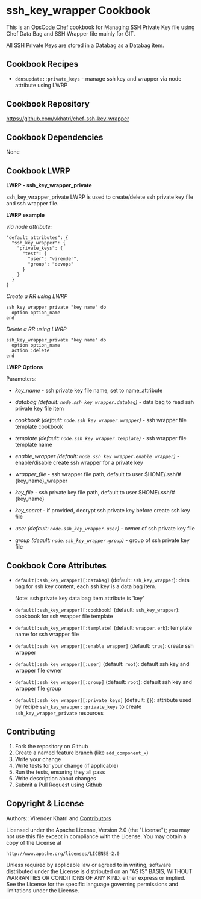 ssh_key_wrapper Cookbook
========================

This is an [OpsCode Chef] cookbook for Managing SSH Private Key file using Chef Data Bag and SSH Wrapper file mainly for GIT.

All SSH Private Keys are stored in a Databag as a Databag item.


## Cookbook Recipes

- `ddnsupdate::private_keys`   - manage ssh key and wrapper via node attribute using LWRP


## Cookbook Repository

https://github.com/vkhatri/chef-ssh-key-wrapper


## Cookbook Dependencies

None


## Cookbook LWRP

**LWRP - ssh_key_wrapper_private**

ssh_key_wrapper_private LWRP is used to create/delete ssh private key file and ssh wrapper file.

**LWRP example**

*via node attribute:*

    "default_attributes": {
      "ssh_key_wrapper": {
      	"private_keys": {
          "test": {
            "user": "virender",
            "group": "devops"
          }
        }
      }
    }



*Create a RR using LWRP*

    ssh_key_wrapper_private "key name" do
      option option_name
    end

*Delete a RR using LWRP*

    ssh_key_wrapper_private "key name" do
      option option_name
      action :delete
    end


**LWRP Options**


Parameters:

- *key_name* - ssh private key file name, set to name_attribute

- *databag (default: `node.ssh_key_wrapper.databag`)* - data bag to read ssh private key file item
- *cookbook (default: `node.ssh_key_wrapper.wrapper`)* - ssh wrapper file template cookbook
- *template (default: `node.ssh_key_wrapper.template`)* - ssh wrapper file template name

- *enable_wrapper (default: `node.ssh_key_wrapper.enable_wrapper`)* - enable/disable create ssh wrapper for a private key
- *wrapper_file* - ssh wrapper file path, default to user $HOME/.ssh/#{key_name}_wrapper
- *key_file* - ssh private key file path, default to user $HOME/.ssh/#{key_name}
- *key_secret* - if provided, decrypt ssh private key before create ssh key file

- *user (default: `node.ssh_key_wrapper.user`)* - owner of ssh private key file
- *group (deault: `node.ssh_key_wrapper.group`)* - group of ssh private key file


## Cookbook Core Attributes

 * `default[:ssh_key_wrapper][:databag]` (default: `ssh_key_wrapper`): data bag for ssh key content, each ssh key is a data bag item.

    Note: ssh private key data bag item attribute is 'key'

 * `default[:ssh_key_wrapper][:cookbook]` (default: `ssh_key_wrapper`): cookbook for ssh wrapper file template
 * `default[:ssh_key_wrapper][:template]` (default: `wrapper.erb`): template name for ssh wrapper file
 * `default[:ssh_key_wrapper][:enable_wrapper]` (default: `true`): create ssh wrapper
 * `default[:ssh_key_wrapper][:user]` (default: `root`): default ssh key and wrapper file owner
 * `default[:ssh_key_wrapper][:group]` (default: `root`): default ssh key and wrapper file group
 * `default[:ssh_key_wrapper][:private_keys]` (default: `{}`): attribute used by recipe `ssh_key_wrapper::private_keys` to create `ssh_key_wrapper_private` resources


## Contributing

1. Fork the repository on Github
2. Create a named feature branch (like `add_component_x`)
3. Write your change
4. Write tests for your change (if applicable)
5. Run the tests, ensuring they all pass
6. Write description about changes
7. Submit a Pull Request using Github


## Copyright & License

Authors:: Virender Khatri and [Contributors]

Licensed under the Apache License, Version 2.0 (the "License");
you may not use this file except in compliance with the License.
You may obtain a copy of the License at

    http://www.apache.org/licenses/LICENSE-2.0

Unless required by applicable law or agreed to in writing, software
distributed under the License is distributed on an "AS IS" BASIS,
WITHOUT WARRANTIES OR CONDITIONS OF ANY KIND, either express or implied.
See the License for the specific language governing permissions and
limitations under the License.


[Opscode Chef]: https://wiki.opscode.com/display/chef/Home
[Contributors]: https://github.com/vkhatri/chef-ssh-key-wrapper/graphs/contributors
